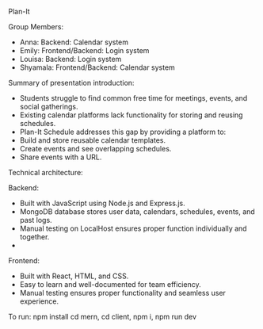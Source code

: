 Plan-It

Group Members:
- Anna: Backend: Calendar system
- Emily: Frontend/Backend: Login system
- Louisa: Backend: Login system
- Shyamala: Frontend/Backend: Calendar system

Summary of presentation introduction:
- Students struggle to find common free time for meetings, events, and social gatherings.
- Existing calendar platforms lack functionality for storing and reusing schedules.
- Plan-It Schedule addresses this gap by providing a platform to:
- Build and store reusable calendar templates.
- Create events and see overlapping schedules.
- Share events with a URL.

Technical architecture:

Backend:
- Built with JavaScript using Node.js and Express.js.
- MongoDB database stores user data, calendars, schedules, events, and past logs.
- Manual testing on LocalHost ensures proper function individually and together.
- 
Frontend:
- Built with React, HTML, and CSS.
- Easy to learn and well-documented for team efficiency.
- Manual testing ensures proper functionality and seamless user experience.

To run:
npm install
cd mern, cd client, npm i, npm run dev
